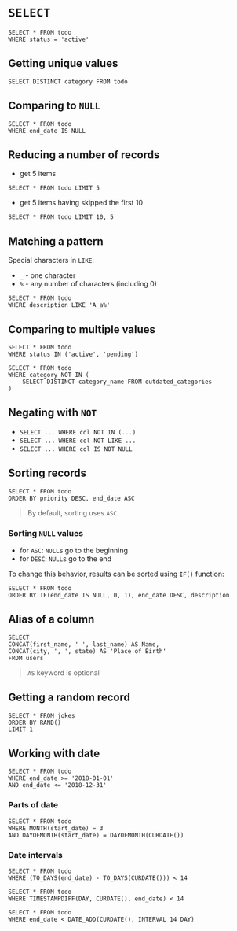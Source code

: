 # `SELECT`

```
SELECT * FROM todo
WHERE status = 'active'
```

## Getting unique values

```
SELECT DISTINCT category FROM todo
```

## Comparing to `NULL`

```
SELECT * FROM todo
WHERE end_date IS NULL
```

## Reducing a number of records

* get 5 items

```
SELECT * FROM todo LIMIT 5
```

* get 5 items having skipped the first 10

```
SELECT * FROM todo LIMIT 10, 5
```

## Matching a pattern

Special characters in `LIKE`:
* `_` - one character
* `%` - any number of characters (including 0)

```
SELECT * FROM todo
WHERE description LIKE 'A_a%'
```

## Comparing to multiple values

```
SELECT * FROM todo
WHERE status IN ('active', 'pending')
```

```
SELECT * FROM todo
WHERE category NOT IN (
	SELECT DISTINCT category_name FROM outdated_categories
)
```

## Negating with `NOT`

* `SELECT ... WHERE col NOT IN (...)`
* `SELECT ... WHERE col NOT LIKE ...`
* `SELECT ... WHERE col IS NOT NULL`

## Sorting records

```
SELECT * FROM todo
ORDER BY priority DESC, end_date ASC
```

> By default, sorting uses `ASC`.

### Sorting `NULL` values

* for `ASC`: `NULL`s go to the beginning
* for `DESC`: `NULL`s go to the end

To change this behavior, results can be sorted using `IF()` function:

```
SELECT * FROM todo
ORDER BY IF(end_date IS NULL, 0, 1), end_date DESC, description
```

## Alias of a column

```
SELECT
CONCAT(first_name, ' ', last_name) AS Name,
CONCAT(city, ', ', state) AS 'Place of Birth'
FROM users
```

> `AS` keyword is optional

## Getting a random record

```
SELECT * FROM jokes
ORDER BY RAND()
LIMIT 1
```

## Working with date

```
SELECT * FROM todo
WHERE end_date >= '2018-01-01'
AND end_date <= '2018-12-31'
```

### Parts of date

```
SELECT * FROM todo
WHERE MONTH(start_date) = 3
AND DAYOFMONTH(start_date) = DAYOFMONTH(CURDATE())
```

### Date intervals

```
SELECT * FROM todo
WHERE (TO_DAYS(end_date) - TO_DAYS(CURDATE())) < 14
```

```
SELECT * FROM todo
WHERE TIMESTAMPDIFF(DAY, CURDATE(), end_date) < 14
```

```
SELECT * FROM todo
WHERE end_date < DATE_ADD(CURDATE(), INTERVAL 14 DAY)
```
